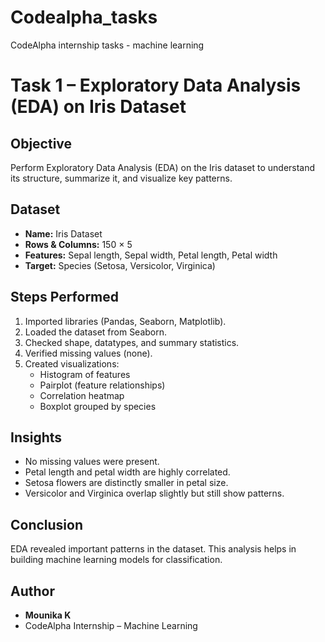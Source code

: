 # Codealpha_tasks
CodeAlpha internship tasks - machine learning 
# Task 1 – Exploratory Data Analysis (EDA) on Iris Dataset  

## Objective  
Perform Exploratory Data Analysis (EDA) on the Iris dataset to understand its structure, summarize it, and visualize key patterns.  

## Dataset  
- **Name:** Iris Dataset  
- **Rows & Columns:** 150 × 5  
- **Features:** Sepal length, Sepal width, Petal length, Petal width  
- **Target:** Species (Setosa, Versicolor, Virginica)  

## Steps Performed  
1. Imported libraries (Pandas, Seaborn, Matplotlib).  
2. Loaded the dataset from Seaborn.  
3. Checked shape, datatypes, and summary statistics.  
4. Verified missing values (none).  
5. Created visualizations:  
   - Histogram of features  
   - Pairplot (feature relationships)  
   - Correlation heatmap  
   - Boxplot grouped by species  

## Insights  
- No missing values were present.  
- Petal length and petal width are highly correlated.  
- Setosa flowers are distinctly smaller in petal size.  
- Versicolor and Virginica overlap slightly but still show patterns.  

## Conclusion  
EDA revealed important patterns in the dataset. This analysis helps in building machine learning models for classification.  

## Author  
- **Mounika K**  
- CodeAlpha Internship – Machine Learning
